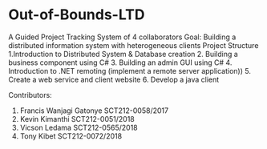 # Out-of-Bounds-LTD
A Guided Project Tracking System of 4 collaborators
Goal: 
Building a distributed information system with heterogeneous clients
Project Structure
1.Introduction to Distributed System & Database creation
2. Building a business component using C#
3. Building an admin GUI using C#
4. Introduction to .NET remoting (implement a remote server application))
5. Create a web service and client website
6. Develop a java client

Contributors:

1. Francis Wanjagi Gatonye 		SCT212-0058/2017
2. Kevin Kimanthi		SCT212-0051/2018
3. Vicson Ledama 		SCT212-0565/2018
4. Tony Kibet 			SCT212-0072/2018
